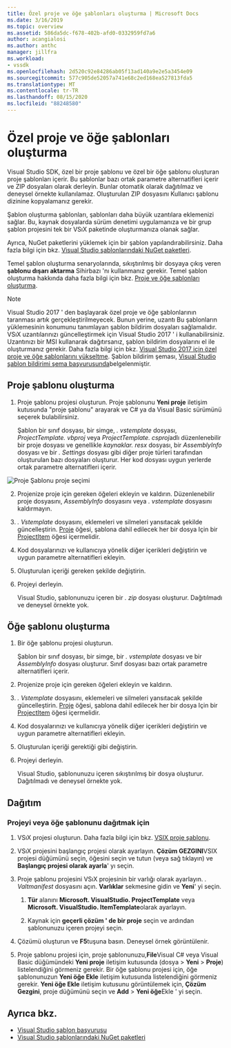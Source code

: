 ```yaml
---
title: Özel proje ve öğe şablonları oluşturma | Microsoft Docs
ms.date: 3/16/2019
ms.topic: overview
ms.assetid: 586da5dc-f678-402b-afd0-0332959fd7a6
author: acangialosi
ms.author: anthc
manager: jillfra
ms.workload:
- vssdk
ms.openlocfilehash: 2d520c92e84286ab05f13ad140a9e2e5a3454e09
ms.sourcegitcommit: 577c905de52057a741e68c2ed168ea527813fda5
ms.translationtype: MT
ms.contentlocale: tr-TR
ms.lasthandoff: 08/15/2020
ms.locfileid: "88248580"
---
```

# <a name="create-custom-project-and-item-templates"></a>Özel proje ve öğe şablonları oluşturma

Visual Studio SDK, özel bir proje şablonu ve özel bir öğe şablonu oluşturan proje şablonları içerir. Bu şablonlar bazı ortak parametre alternatifleri içerir ve ZIP dosyaları olarak derleyin. Bunlar otomatik olarak dağıtılmaz ve deneysel örnekte kullanılamaz. Oluşturulan ZIP dosyasını Kullanıcı şablonu dizinine kopyalamanız gerekir.

Şablon oluşturma şablonları, şablonları daha büyük uzantılara eklemenizi sağlar. Bu, kaynak dosyalarda sürüm denetimi uygulamanıza ve bir grup şablon projesini tek bir VSıX paketinde oluşturmanıza olanak sağlar.

Ayrıca, NuGet paketlerini yüklemek için bir şablon yapılandırabilirsiniz. Daha fazla bilgi için bkz. [Visual Studio şablonlarındaki NuGet paketleri](/nuget/visual-studio-extensibility/visual-studio-templates).

Temel şablon oluşturma senaryolarında, sıkıştırılmış bir dosyaya çıkış veren **şablonu dışarı aktarma** Sihirbazı 'nı kullanmanız gerekir. Temel şablon oluşturma hakkında daha fazla bilgi için bkz. [Proje ve öğe şablonları oluşturma](../ide/creating-project-and-item-templates.md).

> [!NOTE]
> Visual Studio 2017 ' den başlayarak özel proje ve öğe şablonlarının taranması artık gerçekleştirilmeyecek. Bunun yerine, uzantı Bu şablonların yüklemesinin konumunu tanımlayan şablon bildirim dosyaları sağlamalıdır. VSıX uzantılarınızı güncelleştirmek için Visual Studio 2017 ' i kullanabilirsiniz. Uzantınızı bir MSI kullanarak dağıtırsanız, şablon bildirim dosyalarını el ile oluşturmanız gerekir. Daha fazla bilgi için bkz. [Visual Studio 2017 için özel proje ve öğe şablonlarını yükseltme](../extensibility/upgrading-custom-project-and-item-templates-for-visual-studio-2017.md). Şablon bildirim şeması, [Visual Studio şablon bildirimi şema başvurusunda](../extensibility/visual-studio-template-manifest-schema-reference.md)belgelenmiştir.

## <a name="create-a-project-template"></a>Proje şablonu oluşturma

1. Proje şablonu projesi oluşturun. Proje şablonunu **Yeni proje** iletişim kutusunda "proje şablonu" arayarak ve C# ya da Visual Basic sürümünü seçerek bulabilirsiniz.

     Şablon bir sınıf dosyası, bir simge, *. vstemplate* dosyası, *ProjectTemplate. vbproj* veya *ProjectTemplate. csproj*adlı düzenlenebilir bir proje dosyası ve genellikle *kaynaklar. resx* dosyası, bir *AssemblyInfo* dosyası ve bir *. Settings* dosyası gibi diğer proje türleri tarafından oluşturulan bazı dosyaları oluşturur. Her kod dosyası uygun yerlerde ortak parametre alternatifleri içerir.

![Proje Şablonu proje seçimi](media/project-template-selection.png)

2. Projenize proje için gereken öğeleri ekleyin ve kaldırın. Düzenlenebilir proje dosyasını, *AssemblyInfo* dosyasını veya *. vstemplate* dosyasını kaldırmayın.

3. *. Vstemplate* dosyasını, eklemeleri ve silmeleri yansıtacak şekilde güncelleştirin. [Proje](../extensibility/project-element-visual-studio-templates.md) öğesi, şablona dahil edilecek her bir dosya Için bir [ProjectItem](../extensibility/projectitem-element-visual-studio-item-templates.md) öğesi içermelidir.

4. Kod dosyalarınızı ve kullanıcıya yönelik diğer içerikleri değiştirin ve uygun parametre alternatifleri ekleyin.

5. Oluşturulan içeriği gereken şekilde değiştirin.

6. Projeyi derleyin.

     Visual Studio, şablonunuzu içeren bir *. zip* dosyası oluşturur. Dağıtılmadı ve deneysel örnekte yok.

## <a name="create-an-item-template"></a>Öğe şablonu oluşturma

1. Bir öğe şablonu projesi oluşturun.

     Şablon bir sınıf dosyası, bir simge, bir *. vstemplate* dosyası ve bir *AssemblyInfo* dosyası oluşturur. Sınıf dosyası bazı ortak parametre alternatifleri içerir.

2. Projenize proje için gereken öğeleri ekleyin ve kaldırın.

3. *. Vstemplate* dosyasını, eklemeleri ve silmeleri yansıtacak şekilde güncelleştirin. [Proje](../extensibility/project-element-visual-studio-templates.md) öğesi, şablona dahil edilecek her bir dosya Için bir [ProjectItem](../extensibility/projectitem-element-visual-studio-item-templates.md) öğesi içermelidir.

4. Kod dosyalarınızı ve kullanıcıya yönelik diğer içerikleri değiştirin ve uygun parametre alternatifleri ekleyin.

5. Oluşturulan içeriği gerektiği gibi değiştirin.

6. Projeyi derleyin.

     Visual Studio, şablonunuzu içeren sıkıştırılmış bir dosya oluşturur. Dağıtılmadı ve deneysel örnekte yok.

## <a name="deployment"></a>Dağıtım

### <a name="to-deploy-the-project-or-item-template"></a>Projeyi veya öğe şablonunu dağıtmak için

1. VSıX projesi oluşturun. Daha fazla bilgi için bkz. [VSIX proje şablonu](../extensibility/vsix-project-template.md).

2. VSıX projesini başlangıç projesi olarak ayarlayın. **Çözüm GEZGINI**VSIX projesi düğümünü seçin, öğesini seçin ve tutun (veya sağ tıklayın) ve **Başlangıç projesi olarak ayarla**' yı seçin.

3. Proje şablonu projesini VSıX projesinin bir varlığı olarak ayarlayın. *. Valtmanifest* dosyasını açın. **Varlıklar** sekmesine gidin ve **Yeni**' yi seçin.

    1. **Tür** alanını **Microsoft. VisualStudio. ProjectTemplate** veya **Microsoft. VisualStudio. ItemTemplate**olarak ayarlayın.

    2. Kaynak için **geçerli çözüm ' de bir proje** seçin ve ardından şablonunuzu içeren projeyi seçin.

4. Çözümü oluşturun ve **F5**tuşuna basın. Deneysel örnek görüntülenir.

5. Proje şablonu projesi için, proje şablonunuzu,**File**Visual C# veya Visual Basic düğümündeki **Yeni proje** iletişim kutusunda (dosya  >  **Yeni**  >  **Proje**) listelendiğini görmeniz gerekir. Bir öğe şablonu projesi için, öğe şablonunuzun **Yeni öğe Ekle** iletişim kutusunda listelendiğini görmeniz gerekir. **Yeni öğe Ekle** iletişim kutusunu görüntülemek için, **Çözüm Gezgini**, proje düğümünü seçin ve **Add**  >  **Yeni öğe**Ekle ' yi seçin.

## <a name="see-also"></a>Ayrıca bkz.

- [Visual Studio şablon başvurusu](../ide/creating-project-and-item-templates.md)
- [Visual Studio şablonlarındaki NuGet paketleri](/nuget/visual-studio-extensibility/visual-studio-templates)
